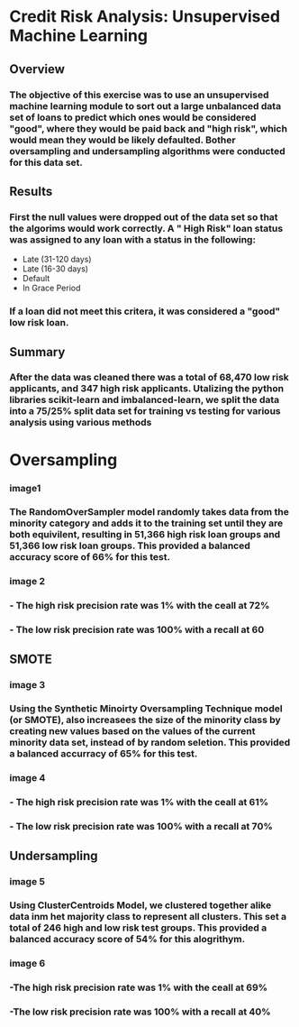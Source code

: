 # Credit Risk Analysis: Unsupervised Machine Learning 
## Overview
### The objective of this exercise was to use an unsupervised machine learning module to sort out a large unbalanced data set of loans to predict which ones would be considered "good", where they would be paid back and "high risk", which would mean they would be likely defaulted. Bother oversampling and undersampling algorithms were conducted for this data set.
## Results
### First the null values were dropped out of the data set so that the algorims would work correctly. A " High Risk" loan status was assigned to any loan with a status in the following:
- Late (31-120 days)
- Late (16-30 days)
- Default
- In Grace Period
### If a loan did not meet this critera, it was considered a "good" low risk loan.
## Summary
### After the data was cleaned there was a total of 68,470 low risk applicants, and 347 high risk applicants. Utalizing the python libraries scikit-learn and imbalanced-learn, we split the data into a 75/25% split data set for training vs testing for various analysis using various methods
# Oversampling
### image1
### The RandomOverSampler model randomly takes data from the minority category and adds it to the training set until they are both equivilent, resulting in 51,366 high risk loan groups and 51,366 low risk loan groups. This provided a balanced accuracy score of 66% for this test.
### image 2
### - The high risk precision rate was 1% with the ceall at 72%
### - The low risk precision rate was 100% with a recall at 60
## SMOTE
### image 3
### Using the Synthetic Minoirty Oversampling Technique model (or SMOTE), also increasees the size of the minority class by creating new values based on the values of the current minority data set, instead of by random seletion. This provided a balanced accurracy of 65% for this test.
### image 4
### - The high risk precision rate was 1% with the ceall at 61%
### - The low risk precision rate was 100% with a recall at 70%
## Undersampling
### image 5
### Using ClusterCentroids Model, we clustered together alike data inm het majority class to represent all clusters. This set a total of 246 high and low risk test groups. This provided a balanced accuracy score of 54% for this alogrithym. 
### image 6
### -The high risk precision rate was 1% with the ceall at 69%
### -The low risk precision rate was 100% with a recall at 40%










